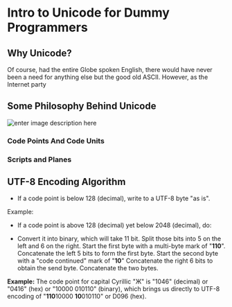 # Intro to Unicode for Dummy Programmers

## Why Unicode?

Of course, had the entire Globe spoken English, there would have never been a need for anything else but the good old ASCII. However, as the Internet party

## Some Philosophy Behind Unicode

![enter image description here](https://lh3.googleusercontent.com/driTrANKja0TwszTgvDmmmLzRCryfCI5TGAj11gkI_PfxbNG3JVqszY282WWRLYdndv4AZL68Q9Q)


### Code Points And Code Units

### Scripts and Planes

## UTF-8 Encoding Algorithm

 - If  a code point is below 128 (decimal), write to a UTF-8 byte "as is".

Example: 

 - If a code point is above 128 (decimal) yet below 2048 (decimal), do:



 - Convert it into binary, which will take 11 bit. Split those bits
    into 5 on the left and 6 on the right. Start the first byte with a
    multi-byte mark of "**110**". Concatenate the left 5 bits to form
    the first byte. Start the second byte with a "code continued" mark
    of "**10**" Concatenate the right 6 bits to obtain the send byte.
    Concatenate the two bytes.

**Example:**
The code point for capital Cyrillic "Ж" is "1046" (decimal) or "0416" (hex) or "10000 010110" (binary), which brings us directly to UTF-8 encoding of "**110**10000 **10**010110" or D096 (hex).



<!--stackedit_data:
eyJoaXN0b3J5IjpbMTM5NzA0NDIwMyw5Mjk5NjQzMzQsLTIwMT
Y2ODg4ODksMTQyMjEwNzQ5LDk4ODgyNTk2NCwtMTU4ODc5NjY2
XX0=
-->